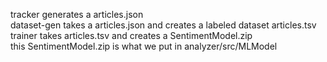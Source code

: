 tracker generates a articles.json  
dataset-gen takes a articles.json and creates a labeled dataset articles.tsv  
trainer takes articles.tsv and creates a SentimentModel.zip  
this SentimentModel.zip is what we put in analyzer/src/MLModel  